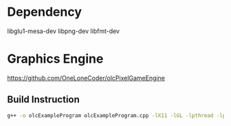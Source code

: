 
# Dependency
libglu1-mesa-dev 
libpng-dev
libfmt-dev


# Graphics Engine
https://github.com/OneLoneCoder/olcPixelGameEngine

## Build Instruction
```Bash
g++ -o olcExampleProgram olcExampleProgram.cpp -lX11 -lGL -lpthread -lpng -lstdc++fs -std=c++17
```



